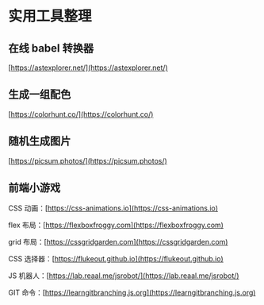 # 实用工具整理

## 在线 babel 转换器

[https://astexplorer.net/](https://astexplorer.net/)

## 生成一组配色

[https://colorhunt.co/](https://colorhunt.co/)

## 随机生成图片

[https://picsum.photos/](https://picsum.photos/)

## 前端小游戏

CSS 动画：[https://css-animations.io](https://css-animations.io)

flex 布局：[https://flexboxfroggy.com](https://flexboxfroggy.com)

grid 布局：[https://cssgridgarden.com](https://cssgridgarden.com)

CSS 选择器：[https://flukeout.github.io](https://flukeout.github.io)

JS 机器人：[https://lab.reaal.me/jsrobot/](https://lab.reaal.me/jsrobot/)

GIT 命令：[https://learngitbranching.js.org](https://learngitbranching.js.org)
